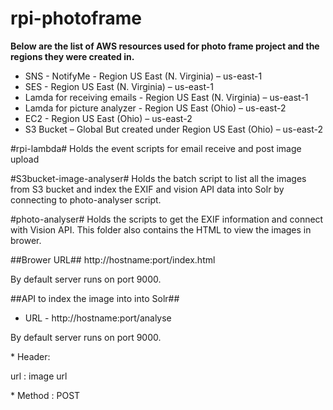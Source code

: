 # rpi-photoframe

**Below are the list of AWS resources used for photo frame project and the regions they were created in.**

* SNS - NotifyMe - Region US East (N. Virginia) – us-east-1
* SES - Region US East (N. Virginia) – us-east-1
* Lamda for receiving emails - Region US East (N. Virginia) – us-east-1
* Lamda for picture analyzer - Region US East (Ohio) – us-east-2
* EC2 - Region US East (Ohio) – us-east-2
* S3 Bucket – Global But created under Region US East (Ohio) – us-east-2

#rpi-lambda#
Holds the event scripts for email receive and post image upload

#S3bucket-image-analyser#
Holds the batch script to list all the images from S3 bucket and index the EXIF and vision API data into Solr by connecting to photo-analyser script.

#photo-analyser#
Holds the scripts to get the EXIF information and connect with Vision API. This folder also contains the HTML to view the images in brower.

##Brower URL##
http://hostname:port/index.html

By default server runs on port 9000.


##API to index the image into into Solr##
* URL - http://hostname:port/analyse
<p>By default server runs on port 9000.</p>
* Header:
<p>url : image url</p>
* Method : POST

